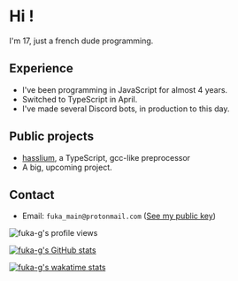 # Hi !

I'm 17, just a french dude programming.

## Experience

- I've been programming in JavaScript for almost 4 years.
- Switched to TypeScript in April.
- I've made several Discord bots, in production to this day.

## Public projects

- [hasslium](https://www.github.com/fuka-g/hasslium), a TypeScript, gcc-like preprocessor
- A big, upcoming project.

## Contact

- Email: `fuka_main@protonmail.com` ([See my public key](./publickey.fuka_main@protonmail.com-9addd289994f2a060aac954651704f0cf8b87130.asc))

![fuka-g's profile views](https://komarev.com/ghpvc/?username=fuka-g&color=lightgrey)

[![fuka-g's GitHub stats](https://github-readme-stats.vercel.app/api?username=fuka-g&show_icons=true&theme=synthwave&hide_border=true&hide_title=true)](https://github.com/anuraghazra/github-readme-stats)

[![fuka-g's wakatime stats](https://github-readme-stats.vercel.app/api/wakatime?username=fuka_g&theme=synthwave&hide_border=true)](https://github.com/anuraghazra/github-readme-stats)
